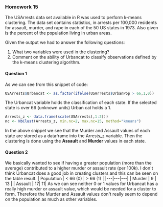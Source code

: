 ### Homework 15
The USArrests data set available in R was used to perform k-means clustering.  The data set contains statistics, in arrests per 100,000 residents for assault, murder, and rape in each of the 50 US states in 1973. Also given is the percent of the population living in urban areas.

Given the output we had to answer the following questions:
1. What two variables were used in the clustering?
2. Comment on the ability of Urbancat  to  classify  observations defined by the k-means clustering algorithm.

#### Question 1
As we can see from this snippet of code:
```R
USArrests$Urbancat <- as.factor(ifelse(USArrests$UrbanPop > 66,1,0))
```
The Urbancat variable holds the classification of each state. If the selected state is over 66 (unknown units) Urban cat holds a 1. 
```R
Arrests_z <- data.frame(scale(USArrests[,1:2]))
nc <- NbClust(Arrests_z, min.nc=2, max.nc=15, method="kmeans")
```
In the above snippet we see that the Murder and Assault values of each state are stored as a dataframe into the Arrests_z variable. Then the clustering is done using the **Assault** and **Murder** values in each state.

#### Question 2
We basically wanted to see if having a greater population (more than the average) contributed to a higher murder or assault rate (per 100k). I don't think Urbancat does a good job in creating clusters and this can be seen on the table result.
|  Population | < 66 (0) | > 66 (1) |
|---|---|---|
| Murder | 9 | 13 |
| Assault | 17| 11|
As we can see neither 0 or 1 values for Urbancat has a really high murder or assault value, which would be needed for a cluster to form. Therefore the Murder and Assault values don't really seem to depend on the population as much as other variables.